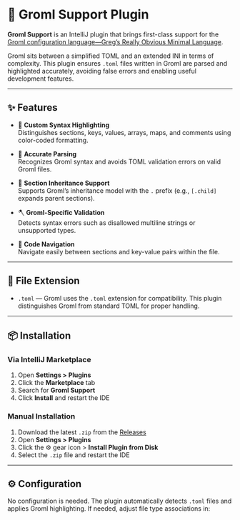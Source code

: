 # 🧩 Groml Support Plugin

**Groml Support** is an IntelliJ plugin that brings first-class support for the [Groml configuration language—Greg’s Really Obvious Minimal Language](https://github.com/GregHib/void/tree/9709cc14e448617ec0cfe23b3921b7287950d221/config).

Groml sits between a simplified TOML and an extended INI in terms of complexity. This plugin ensures `.toml` files written in Groml are parsed and highlighted accurately, avoiding false errors and enabling useful development features.

---

## ✨ Features

- 🎨 **Custom Syntax Highlighting**  
  Distinguishes sections, keys, values, arrays, maps, and comments using color-coded formatting.

- 🧠 **Accurate Parsing**  
  Recognizes Groml syntax and avoids TOML validation errors on valid Groml files.

- 🧬 **Section Inheritance Support**  
  Supports Groml’s inheritance model with the `.` prefix (e.g., `[.child]` expands parent sections).

- 🪓 **Groml-Specific Validation**  
  Detects syntax errors such as disallowed multiline strings or unsupported types.

- 🧭 **Code Navigation**  
  Navigate easily between sections and key-value pairs within the file.

---

## 📁 File Extension

- `.toml` — Groml uses the `.toml` extension for compatibility. This plugin distinguishes Groml from standard TOML for proper handling.

---

## 📦 Installation

### Via IntelliJ Marketplace

1. Open **Settings > Plugins**
2. Click the **Marketplace** tab
3. Search for **Groml Support**
4. Click **Install** and restart the IDE

### Manual Installation

1. Download the latest `.zip` from the [Releases](https://github.com/your-org/groml-intellij-plugin/releases)
2. Open **Settings > Plugins**
3. Click the ⚙️ gear icon > **Install Plugin from Disk**
4. Select the `.zip` file and restart the IDE

---

## ⚙️ Configuration

No configuration is needed. The plugin automatically detects `.toml` files and applies Groml highlighting. If needed, adjust file type associations in:
